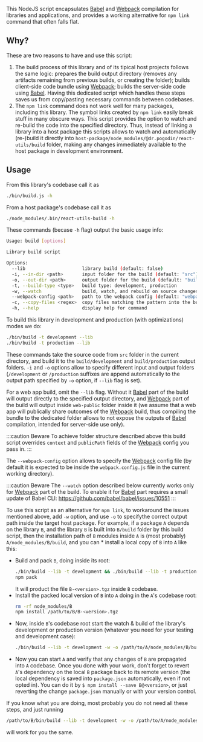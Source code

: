 This NodeJS script encapsulates [Babel] and [Webpack] compilation for libraries
and applications, and provides a working alternative for `npm link` command that
often falls flat.

## Why?
These are two reasons to have and use this script:
1.  The build process of this library and of its tipical host projects follows
    the same logic: prepares the build output directory (removes any artifacts
    remaining from previous builds, or creating the folder); builds client-side
    code bundle using [Webpack]; builds the server-side code using [Babel].
    Having this dedicated script which handles these steps saves us from
    copy/pasting necessary commands between codebases.
2.  The `npm link` command does not work well for many packages, including this
    library. The symbol links created by `npm link` easily break stuff in many
    obscure ways. This script provides the option to watch and re-build the code
    into the specified directory. Thus, instead of linking a library into a host
    package this scripts allows to watch and automatically (re-)build it directly
    into `host-package/node_modules/@dr.pogodin/react-utils/build` folder,
    making any changes immediately available to the host package in development
    environment.

## Usage
From this library's codebase call it as
```bash
./bin/build.js -h
```

From a host package's codebase call it as
```bash
./node_modules/.bin/react-utils-build -h
```

These commands (becase `-h` flag) output the basic usage info:
```bash
Usage: build [options]

Library build script

Options:
  --lib                     library build (default: false)
  -i, --in-dir <path>       input folder for the build (default: "src")
  -o, --out-dir <path>      output folder for the build (default: "build")
  -t, --build-type <type>   build type: development, production
  -w, --watch               build, watch, and rebuild on source changes
  --webpack-config <path>   path to the webpack config (default: "webpack.config.js")
  -c, --copy-files <regex>  copy files matching the pattern into the build folder
  -h, --help                display help for command
```

To build this library in development and production (with optimizations) modes
we do:
```bash
./bin/build -t development --lib
./bin/build -t production --lib
```

These commands take the source code from `src` folder in the current
directory, and build it to the `build/development` and `build/production`
output folders. `-i` and `-o` options allow to specify different input
and output folders (`/development` or `/production` suffixes are append
automatically to the output path specified by `-o` option, if `--lib` flag
is set).

For a web app build, omit the `--lib` flag. Without it [Babel] part of
the build will output directly to the specified output directory,
and [Webpack] part of the build will output inside `web-public` folder inside
it (we assume that a web app will publically share outcomes of the [Webpack]
build, thus compiling the bundle to the dedicated folder allows to not
expose the outputs of [Babel] compilation, intended for server-side use only).

:::caution Beware
To achieve folder structure described above this build script overrides
`context` and `publicPath` fields of the [Webpack] config you pass in.
:::

The `--webpack-config` option allows to specify the [Webpack] config file
(by default it is expected to be inside the `webpack.config.js` file in
the current working directory).

[Babel]: https://babeljs.io
[Webpack]: https://webpack.js.org

:::caution Beware
The `--watch` option described below currently works only for
[Webpack] part of the build. To enable it for [Babel] part requires a small
update of Babel CLI: https://github.com/babel/babel/issues/10551
:::

To use this script as an alternative for `npm link`, to workaround the issues
mentioned above, add `-w` option, and use `-o` to specifythe correct output path
inside the target host package. For example, if a package `A` depends on
the library `B`, and the library `B` is built into `B/build` folder by this
build script, then the installation path of `B` modules inside `A` is
(most probably) `A/node_modules/B/build`, and you can * install a local copy of
`B` into `A` like this:
- Build and pack `B`, doing inside its root:
  ```bash
  ./bin/build --lib -t development && ./bin/build --lib -t production
  npm pack
  ```
  It will product the file `B-<version>.tgz` inside `B` codebase.
- Install the packed local version of `B` into `A` doing in the `A`'s
  codebase root:
  ```bash
  rm -rf node_modules/B
  npm install /path/to/B/B-<version>.tgz
  ```
- Now, inside `B`'s codebase root start the watch & build of the library's
  development or production version (whatever you need for your testing and
  development case):
  ```bash
  ./bin/build --lib -t development -w -o /path/to/A/node_modules/B/build
  ```
- Now you can start `A` and verify that any changes of `B` are propagated
  into `A` codebase. Once you done with your work, don't forget to revert
  `A`'s dependency on the local `B` package back to its remote version
  (the local dependency is saved into `package.json` automatically, even if
  not opted in). You can do it by `$ npm install --save B@<version>`, or
  just reverting the change `package.json` manually or with your version
  control.

If you know what you are doing, most probably you do not need all these
steps, and just running
```bash
/path/to/B/bin/build --lib -t development -w -o /path/to/A/node_modules/B/build
```
will work for you the same.

